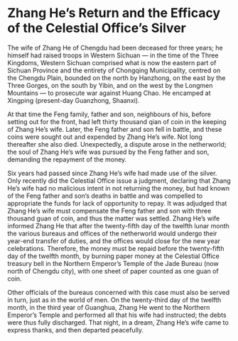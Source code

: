 # Zhang He’s Return and the Efficacy of the Celestial Office’s Silver

The wife of Zhang He of Chengdu had been deceased for three years; he himself had raised troops in Western Sichuan — in the time of the Three Kingdoms, Western Sichuan comprised what is now the eastern part of Sichuan Province and the entirety of Chongqing Municipality, centred on the Chengdu Plain, bounded on the north by Hanzhong, on the east by the Three Gorges, on the south by Yibin, and on the west by the Longmen Mountains — to prosecute war against Huang Chao. He encamped at Xingping (present-day Guanzhong, Shaanxi).

At that time the Feng family, father and son, neighbours of his, before setting out for the front, had left thirty thousand qian of coin in the keeping of Zhang He’s wife. Later, the Feng father and son fell in battle, and these coins were sought out and expended by Zhang He’s wife. Not long thereafter she also died. Unexpectedly, a dispute arose in the netherworld; the soul of Zhang He’s wife was pursued by the Feng father and son, demanding the repayment of the money.

Six years had passed since Zhang He’s wife had made use of the silver. Only recently did the Celestial Office issue a judgment, declaring that Zhang He’s wife had no malicious intent in not returning the money, but had known of the Feng father and son’s deaths in battle and was compelled to appropriate the funds for lack of opportunity to repay. It was adjudged that Zhang He’s wife must compensate the Feng father and son with three thousand guan of coin, and thus the matter was settled. Zhang He’s wife informed Zhang He that after the twenty-fifth day of the twelfth lunar month the various bureaus and offices of the netherworld would undergo their year-end transfer of duties, and the offices would close for the new year celebrations. Therefore, the money must be repaid before the twenty-fifth day of the twelfth month, by burning paper money at the Celestial Office treasury bell in the Northern Emperor’s Temple of the Jade Bureau (now north of Chengdu city), with one sheet of paper counted as one guan of coin.

Other officials of the bureaus concerned with this case must also be served in turn, just as in the world of men. On the twenty-third day of the twelfth month, in the third year of Guanghua, Zhang He went to the Northern Emperor’s Temple and performed all that his wife had instructed; the debts were thus fully discharged. That night, in a dream, Zhang He’s wife came to express thanks, and then departed peacefully.
